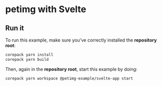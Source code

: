 # petimg with Svelte

## Run it

To run this example, make sure you've correctly installed the **repository root**:

```sh
corepack yarn install
corepack yarn build
```

Then, again in the **repository root**, start this example by doing:

```sh
corepack yarn workspace @petimg-example/svelte-app start
```
